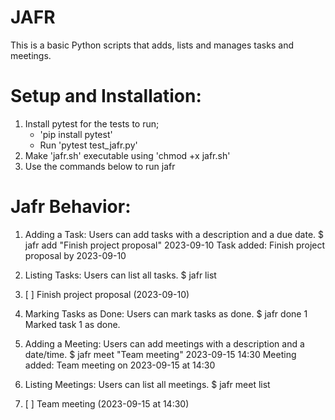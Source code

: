 # JAFR
This is a basic  Python scripts that adds, lists and manages tasks and meetings. 

# Setup and Installation:
1. Install pytest for the tests to run;
    - 'pip install pytest'
    - Run 'pytest test_jafr.py' 
2. Make 'jafr.sh' executable using 'chmod +x jafr.sh'
3. Use the commands below to run jafr

# Jafr Behavior:
1. Adding a Task:
Users can add tasks with a description and a due date.
$ jafr add "Finish project proposal" 2023-09-10
Task added: Finish project proposal by 2023-09-10

2. Listing Tasks:
Users can list all tasks.
$ jafr list
1. [ ] Finish project proposal (2023-09-10)

3. Marking Tasks as Done:
Users can mark tasks as done.
$ jafr done 1
Marked task 1 as done.

4. Adding a Meeting:
Users can add meetings with a description and a date/time.
$ jafr meet "Team meeting" 2023-09-15 14:30
Meeting added: Team meeting on 2023-09-15 at 14:30

5. Listing Meetings:
Users can list all meetings.
$ jafr meet list
1. [ ] Team meeting (2023-09-15 at 14:30)
